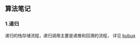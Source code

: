 
## 算法笔记

### 1.递归
递归的栈存储流程，递归调用主要是递推和回溯的流程，
详见 [bubuq](http://www.bubuko.com/infodetail-2537183.html)

  
